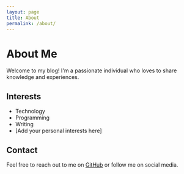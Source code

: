 ```yaml
---
layout: page
title: About
permalink: /about/
---
```


# About Me

Welcome to my blog! I'm a passionate individual who loves to share knowledge and experiences.

## Interests

- Technology
- Programming
- Writing
- [Add your personal interests here]

## Contact

Feel free to reach out to me on [GitHub](https://github.com/yourusername) or follow me on social media.
